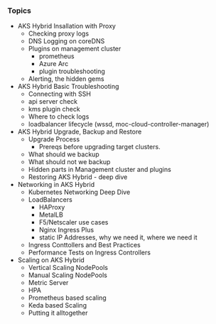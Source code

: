 ### Topics

- AKS Hybrid Insallation with Proxy
  - Checking proxy logs
  - DNS Logging on coreDNS
  - Plugins on management cluster
    - prometheus
    - Azure Arc
    - plugin troubleshooting
  - Alerting, the hidden gems 
- AKS Hybrid Basic Troubleshooting
  - Connecting with SSH
  - api server check
  - kms plugin check
  - Where to check logs
  - loadbalancer lifecycle (wssd, moc-cloud-controller-manager)
- AKS Hybrid Upgrade, Backup and Restore
  - Upgrade Process
    - Prereqs before upgrading target clusters. 
  - What should we backup
  - What should not we backup
  - Hidden parts in Management cluster and plugins
  - Restoring AKS Hybrid - deep dive
- Networking in AKS Hybrid
  - Kubernetes Networking Deep Dive
  - LoadBalancers
    - HAProxy
    - MetalLB
    - F5/Netscaler use cases
    - Nginx Ingress Plus
    - static IP Addresses, why we need it, where we need it
  - Ingress Conttollers and Best Practices
  - Performance Tests on Ingress Controllers
- Scaling on AKS Hybrid
  - Vertical Scaling NodePools
  - Manual Scaling NodePools
  - Metric Server
  - HPA
  - Prometheus based scaling
  - Keda based Scaling
  - Putting it alltogether
